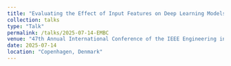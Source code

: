 ```yaml
---
title: "Evaluating the Effect of Input Features on Deep Learning Models for Blood Glucose Forecasting"
collection: talks
type: "Talk"
permalink: /talks/2025-07-14-EMBC
venue: "47th Annual International Conference of the IEEE Engineering in Medicine and Biology Society – EMBC"
date: 2025-07-14
location: "Copenhagen, Denmark"
---
```

